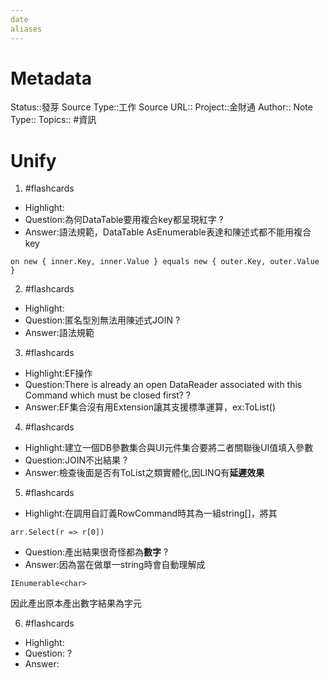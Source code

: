 ```yaml
---
date
aliases
---
```

# Metadata
Status::發芽
Source Type::工作
Source URL::
Project::金財通
Author::
Note Type::
Topics::
#資訊 
# Unify




1. #flashcards 
- Highlight:
- Question:為何DataTable要用複合key都呈現紅字
?
- Answer:語法規範，DataTable AsEnumerable表達和陳述式都不能用複合key
```
on new { inner.Key, inner.Value } equals new { outer.Key, outer.Value }
```

2. #flashcards 
- Highlight:
- Question:匿名型別無法用陳述式JOIN
?
- Answer:語法規範

3. #flashcards 
- Highlight:EF操作
- Question:There is already an open DataReader associated with this Command which must be closed first?
?
- Answer:EF集合沒有用Extension讓其支援標準運算，ex:ToList() 

4. #flashcards 
- Highlight:建立一個DB參數集合與UI元件集合要將二者關聯後UI值填入參數
- Question:JOIN不出結果
?
- Answer:檢查後面是否有ToList之類實體化,因LINQ有**延遲效果**

5. #flashcards 
- Highlight:在調用自訂義RowCommand時其為一組string[]，將其
```
arr.Select(r => r[0])
```
- Question:產出結果很奇怪都為**數字**
?
- Answer:因為當在做單一string時會自動理解成
```
IEnumerable<char>
```
因此產出原本產出數字結果為字元

6. #flashcards 
- Highlight:
- Question:
?
- Answer:


